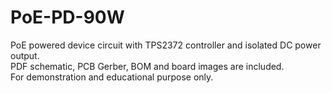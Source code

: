 # PoE-PD-90W
PoE powered device circuit with TPS2372 controller and isolated DC power output. <br>
PDF schematic, PCB Gerber, BOM and board images are included. <br>
For demonstration and educational purpose only.
